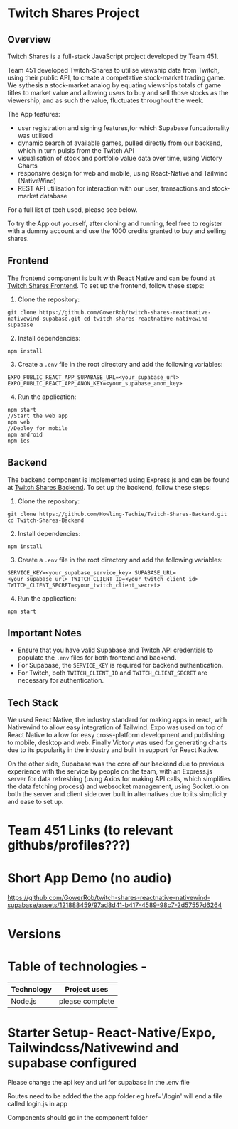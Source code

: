 # Twitch Shares Project
## Overview
Twitch Shares is a full-stack JavaScript project developed by Team 451.

Team 451 developed Twitch-Shares to utilise viewship data from Twitch, using their public API, to create a competative stock-market trading game.  We sythesis a stock-market analog by equating viewships totals of game titles to market value and allowing users to buy and sell those stocks as the viewership, and as such the value, fluctuates throughout the week.

The App features:
- user registration and signing features,for which Supabase funcationality was utilised
- dynamic search of available games, pulled directly from our backend, which in turn pulsls from the Twitch API
- visualisation of stock and portfolio value data over time, using Victory Charts
- responsive design for web and mobile, using React-Native and Tailwind (NativeWind)
- REST API utilisation for interaction with our user, transactions and stock-market database

For a full list of tech used, please see below.

To try the App out yourself, after cloning and running, feel free to register with a dummy account and use the 1000 credits granted to buy and selling shares.


## Frontend
The frontend component is built with React Native and can be found at [Twitch Shares Frontend](https://github.com/GowerRob/twitch-shares-reactnative-nativewind-supabase). To set up the frontend, follow these steps:
1. Clone the repository:
```
git clone https://github.com/GowerRob/twitch-shares-reactnative-nativewind-supabase.git cd twitch-shares-reactnative-nativewind-supabase
```
2. Install dependencies:
```
npm install
```
3. Create a `.env` file in the root directory and add the following variables:
```
EXPO_PUBLIC_REACT_APP_SUPABASE_URL=<your_supabase_url> EXPO_PUBLIC_REACT_APP_ANON_KEY=<your_supabase_anon_key>
```
4. Run the application:
```
npm start
//Start the web app
npm web
//Deploy for mobile
npm android
npm ios
```
## Backend
The backend component is implemented using Express.js and can be found at [Twitch Shares Backend](https://github.com/Howling-Techie/Twitch-Shares-Backend). To set up the backend, follow these steps:
1. Clone the repository:
```
git clone https://github.com/Howling-Techie/Twitch-Shares-Backend.git cd Twitch-Shares-Backend
```
2. Install dependencies:
```
npm install
```
3. Create a ```.env``` file in the root directory and add the following variables:
```
SERVICE_KEY=<your_supabase_service_key> SUPABASE_URL=<your_supabase_url> TWITCH_CLIENT_ID=<your_twitch_client_id> TWITCH_CLIENT_SECRET=<your_twitch_client_secret>
```
4. Run the application:
```
npm start
```

## Important Notes
- Ensure that you have valid Supabase and Twitch API credentials to populate the `.env` files for both frontend and backend.
- For Supabase, the `SERVICE_KEY` is required for backend authentication.
- For Twitch, both `TWITCH_CLIENT_ID` and `TWITCH_CLIENT_SECRET` are necessary for authentication.

## Tech Stack
We used React Native, the industry standard for making apps in react, with Nativewind to allow easy integration of Tailwind. Expo was used on top of React Native to allow for easy cross-platform development and publishing to mobile, desktop and web. Finally Victory was used for generating charts due to its popularity in the industry and built in support for React Native.

On the other side, Supabase was the core of our backend due to previous experience with the service by people on the team, with an Express.js server for data refreshing (using Axios for making API calls, which simplifies the data fetching process) and websocket management, using Socket.io on both the server and client side over built in alternatives due to its simplicity and ease to set up.




# Team 451 Links (to relevant githubs/profiles???)



# Short App Demo (no audio)


https://github.com/GowerRob/twitch-shares-reactnative-nativewind-supabase/assets/121888459/97ad8d41-b417-4589-98c7-2d57557d6264



# Versions



# Table of technologies - 
| Technology | Project uses |
|------------|--------------|
| Node.js | please complete |












# Starter Setup- React-Native/Expo, Tailwindcss/Nativewind and supabase configured

 Please change the api key and url for supabase in the .env file

 Routes need to be added the the app folder eg href='/login' will end a file called login.js in app

 Components should go in the component folder



